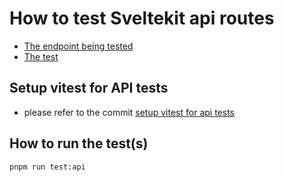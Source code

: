 # How to test Sveltekit api routes

- [The endpoint being tested](https://github.com/danielres/how-to-test-sveltekit-api-routes/blob/main/src/routes/api/todos/%2Bserver.ts)
- [The test](https://github.com/danielres/how-to-test-sveltekit-api-routes/blob/main/src/routes/api/todos/todos.test.api.ts)

## Setup vitest for API tests

- please refer to the commit [setup vitest for api tests](https://github.com/danielres/how-to-test-sveltekit-api-routes/commit/f880e3e50ee6925dc52ccc237ff3e7cdca4d9b46)

## How to run the test(s)

```bash
pnpm run test:api
```
